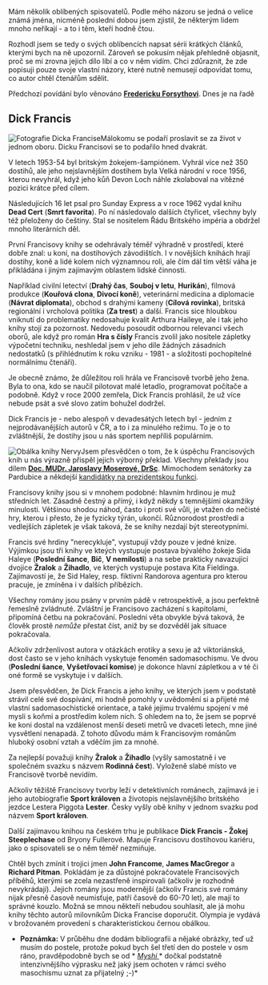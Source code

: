 <!-- dcterms:identifier = riderweblog#121 -->
<!-- dcterms:title = Dick Francis -->
<!-- dcterms:abstract = Málokomu se podaří proslavit se za život v jednom oboru. Dicku Francisovi se to podařilo hned dvakrát. -->
<!-- np9:categoryId = 2 -->
<!-- x4w:category = Lidé a jiná zvěř -->
<!-- np9:authorId = 1 -->
<!-- np9:authorEmail = michal.valasek@altairis.cz -->
<!-- dcterms:creator = Michal Altair Valášek -->
<!-- np9:serialId = 1 -->
<!-- x4w:serial = Řekni mi, co čteš -->
<!-- dcterms:created = 2004-01-14T05:44:48+01:00 -->
<!-- dcterms:dateAccepted = 2004-01-14T05:44:48+01:00 -->

Mám několik oblíbených spisovatelů. Podle mého názoru se jedná o velice známá jména, nicméně poslední dobou jsem zjistil, že některým lidem mnoho neříkají - a to i těm, kteří hodně čtou.

Rozhodl jsem se tedy o svých oblíbencích napsat sérii krátkých článků, kterými bych na ně upozornil. Zároveň se pokusím nějak přehledně objasnit, proč se mi zrovna jejich dílo líbí a co v něm vidím. Chci zdůraznit, že zde popisuji pouze svoje vlastní názory, které nutně nemusejí odpovídat tomu, co autor chtěl čtenářům sdělit.

Předchozí povídání bylo věnováno **[Fredericku Forsythovi](/ShowRecord.aspx?day=20040105)**. Dnes je na řadě

## Dick Francis

 ![Fotografie Dicka Francise](https://www.cdn.altairis.cz/Blog/francis.jpg "Dick Francis na koni Possible, listopad 1950. Z knihy Dick Francis - Žokej steeplechase")Málokomu se podaří proslavit se za život v jednom oboru. Dicku Francisovi se to podařilo hned dvakrát.

V letech 1953-54 byl britským žokejem-šampiónem. Vyhrál více než 350 dostihů, ale jeho nejslavnějším dostihem byla Velká národní v roce 1956, kterou nevyhrál, když jeho kůň Devon Loch náhle zkolaboval na vítězné pozici krátce před cílem. 

Následujících 16 let psal pro Sunday Express a v roce 1962 vydal knihu **Dead Cert** (**Smrt favorita**). Po ní následovalo dalších čtyřicet, všechny byly též přeloženy do češtiny. Stal se nositelem Řádu Britského impéria a obdržel mnoho literárních děl.

První Francisovy knihy se odehrávaly téměř výhradně v prostředí, které dobře znal: u koní, na dostihových závodištích. I v novějších knihách hrají dostihy, koně a lidé kolem nich významnou roli, ale čím dál tím větší váha je přikládána i jiným zajímavým oblastem lidské činnosti.

Například civilní letectví (**Drahý čas**, **Souboj v letu**, **Hurikán**), filmová produkce (**Kouřová clona**, **Divocí koně**), veterinární medicína a diplomacie (**Návrat diplomata**), obchod s drahými kameny (**Cílová rovinka**), britská regionální i vrcholová politika (**Za trest**) a další. Francis sice hloubkou vniknutí do problematiky nedosahuje kvalit Arthura Haileye, ale i tak jeho knihy stojí za pozornost. Nedovedu posoudit odbornou relevanci všech oborů, ale když pro román **Hra s čísly** Francis zvolil jako nositele zápletky výpočetní techniku, neshledal jsem v jeho díle žádných zásadních nedostatků (s přihlédnutím k roku vzniku - 1981 - a složitosti pochopitelné normálnímu čtenáři).

Je obecně známo, že důležitou roli hrála ve Francisově tvorbě jeho žena. Byla to ona, kdo se naučil pilotovat malé letadlo, programovat počítače a podobně. Když v roce 2000 zemřela, Dick Francis prohlásil, že už více nebude psát a své slovo zatím bohužel dodržel.

Dick Francis je - nebo alespoň v devadesátých letech byl - jedním z nejprodávanějších autorů v ČR, a to i za minulého režimu. To je o to zvláštnější, že dostihy jsou u nás sportem nepříliš populárním.

 ![Obálka knihy Nervy](https://www.cdn.altairis.cz/Blog/francis_cover.jpg "Obálka knihy Nervy, vyd. Olympia, autor obálky M. Zhouf")Jsem přesvědčen o tom, že k úspěchu Francisových knih u nás výrazně přispěl jejich výborný překlad. Všechny překlady jsou dílem **[Doc. MUDr. Jaroslavy Moserové, DrSc](http://www.moserova.cz/)**. Mimochodem senátorky za Pardubice a někdejší [kandidátky na prezidentskou funkci](/ShowRecord.aspx?day=20030130).

Francisovy knihy jsou si v mnohem podobné: hlavním hrdinou je muž středních let. Zásadně čestný a přímý, i když někdy s temnějšími okamžiky minulosti. Většinou shodou náhod, často i proti své vůli, je vtažen do nečisté hry, kterou i přesto, že je fyzicky týrán, ukončí. Různorodost prostředí a vedlejších zápletek je však taková, že se knihy nezdají být stereotypními.

Francis své hrdiny "nerecykluje", vystupují vždy pouze v jedné knize. Výjimkou jsou tři knihy ve kteých vystupuje postava bývalého žokeje Sida Haleye (**Poslední šance**, **Bič**, **V nemilosti**) a na sebe prakticky navazující dvojice **Žralok** a **Žihadlo**, ve kterých vystupuje postava Kita Fieldinga. Zajímavostí je, že Sid Haley, resp. fiktivní Randorova agentura pro kterou pracuje, je zmíněna i v dalších příbězích.

Všechny romány jsou psány v prvním pádě v retrospektivě, a jsou perfektně řemeslně zvládnuté. Zvláštní je Francisovo zacházení s kapitolami, připomíná četbu na pokračování. Poslední věta obvykle bývá taková, že člověk prostě *nemůže* přestat číst, aniž by se dozvěděl jak situace pokračovala.

Ačkoliv zdrženlivost autora v otázkách erotiky a sexu je až viktoriánská, dost často se v jeho knihách vyskytuje fenomén sadomasochismu. Ve dvou (**Poslední šance**, **Vyšetřovací komise**) je dokonce hlavní zápletkou a v té či oné formě se vyskytuje i v dalších.

Jsem přesvědčen, že Dick Francis a jeho knihy, ve kterých jsem v podstatě strávil celé své dospívání, mi hodně pomohly v uvědomění si a přijeté mé vlastní sadomasochistické orientace, a také jejímu trvalému spojení v mé mysli s koňmi a prostředím kolem nich. S ohledem na to, že jsem se poprvé ke koni dostal na vzdálenost menší deseti metrů ve dvaceti letech, mne jiné vysvětlení nenapadá. Z tohoto důvodu mám k Francisovým románům hluboký osobní vztah a vděčím jim za mnohé.

Za nejlepší považuji knihy **Žralok** a **Žihadlo** (vyšly samostatně i ve společném svazku s názvem **Rodinná čest**). Vyloženě slabé místo ve Francisově tvorbě nevidím.

Ačkoliv těžiště Francisovy tvorby leží v detektivních románech, zajímavá je i jeho autobiografie **Sport královen** a životopis nejslavnějšího britského jezdce Lestera Piggota **Lester**. Česky vyšly obě knihy v jednom svazku pod názvem **Sport královen**.

Další zajímavou knihou na českém trhu je publikace **Dick Francis - Žokej Steeplechase** od Bryony Fullerové. Mapuje Francisovu dostihovou kariéru, jako o spisovateli se o něm téměř nezmiňuje.

Chtěl bych zmínit i trojici jmen **John Francome**, **James MacGregor** a **Richard Pitman**. Pokládám je za důstojné pokračovatele Francisových příběhů, kterými se zcela nezastřeně inspirovali (ačkoliv je rozhodně nevykrádají). Jejich romány jsou modernější (ačkoliv Francis své romány nijak přesně časově neumisťuje, patří časově do 60-70 let), ale mají to správné kouzlo. Možná se mnou někteří nebudou souhlasit, ale já mohu knihy těchto autorů milovníkům Dicka Francise doporučit. Olympia je vydává v brožovaném provedení s charakteristickou černou obálkou.

 * **Poznámka:** V průběhu dne dodám bibliografii a nějaké obrázky, teď už musím do postele, protože pokud bych šel třetí den do postele v osm ráno, pravděpodobně bych se od * [ *Myshi* ](http://www.bestijka.cz/) * dočkal podstatně intenzivnějšího výprasku než jaký jsem ochoten v rámci svého masochismu uznat za přijatelný ;-)* 
